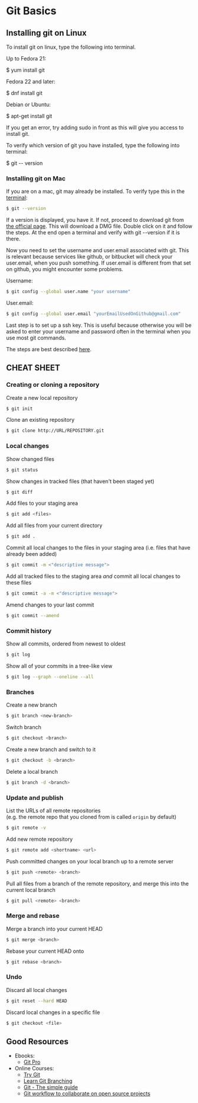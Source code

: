 # Git Basics

## Installing git on Linux
To install git on linux, type the following into terminal.

Up to Fedora 21:

$ yum install git

Fedora 22 and later:

$ dnf install git

Debian or Ubuntu:

$ apt-get install git

If you get an error, try adding sudo in front as this will give you access to install git.

To verify which version of git you have installed, type the following into terminal:

$ git -- version


### Installing git on Mac
If you are on a mac, git may already be installed. To verify type this in the [terminal](https://en.wikipedia.org/wiki/Terminal_(OS_X)):  
```bash
$ git --version
```

If a version is displayed, you have it. If not, proceed to download git from [the official page](http://git-scm.com/downloads).
This will download a DMG file. Double click on it and follow the steps. At the end open a terminal and verify with git --version if it is there.

Now you need to set the username and user.email associated with git. This is relevant because services like github, or bitbucket will check your user.email, when you push something. If user.email is different from that set on github, you might encounter some problems.

Username:  
```bash
$ git config --global user.name "your username"
```

User.email:  
```bash
$ git config --global user.email "yourEmailUsedOnGithub@gmail.com"
```

Last step is to set up a ssh key. This is useful because otherwise you will be asked to enter your username and password often in the terminal when you use most git commands.

The steps are best described [here](https://help.github.com/articles/generating-an-ssh-key/).



## CHEAT SHEET

### Creating or cloning a repository

Create a new local repository  
```bash
$ git init
```

Clone an existing repository  
```bash
$ git clone http://URL/REPOSITORY.git
```

### Local changes

Show changed files  
```bash
$ git status
```

Show changes in tracked files (that haven't been staged yet)  
```bash
$ git diff
```

Add files to your staging area  
```bash
$ git add <files>
```

Add all files from your current directory  
```bash
$ git add .
```

Commit all local changes to the files in your staging area (i.e. files that have already been added)
```bash
$ git commit -m <"descriptive message">
```

Add all tracked files to the staging area _and_ commit all local changes to these files
```bash
$ git commit -a -m <"descriptive message">
```

Amend changes to your last commit  
```bash
$ git commit --amend
```

### Commit history

Show all commits, ordered from newest to oldest  
```bash
$ git log
```

Show all of your commits in a tree-like view
```bash
$ git log --graph --oneline --all
```

### Branches

Create a new branch  
```bash
$ git branch <new-branch>
```

Switch branch  
```bash
$ git checkout <branch>
```

Create a new branch and switch to it  
```bash
$ git checkout -b <branch>
```

Delete a local branch  
```bash
$ git branch -d <branch>
```

### Update and publish

List the URLs of all remote repositories  
(e.g. the remote repo that you cloned from is called `origin` by default)
```bash
$ git remote -v
```

Add new remote repository  
```bash
$ git remote add <shortname> <url>
```

Push committed changes on your local branch up to a remote server  
```bash
$ git push <remote> <branch>
```

Pull all files from a branch of the remote repository, and merge this into the current local branch  
```bash
$ git pull <remote> <branch>
```

### Merge and rebase

Merge a branch into your current HEAD  
```bash
$ git merge <branch>
```

Rebase your current HEAD onto <branch>  
```bash
$ git rebase <branch>
```

### Undo

Discard all local changes  
```bash
$ git reset --hard HEAD
```

Discard local changes in a specific file  
```bash
$ git checkout <file>
```

## Good Resources

- Ebooks:
  - [Git Pro](https://git-scm.com/book/en/v2)
- Online Courses:
  - [Try Git](https://www.codeschool.com/courses/try-git)
  - [Learn Git Branching](http://pcottle.github.io/learnGitBranching/)
  - [Git - The simple guide](http://rogerdudler.github.io/git-guide/)
  - [Git workflow to collaborate on open source projects](http://blog.scottlowe.org/2015/01/27/using-fork-branch-git-workflow/)
